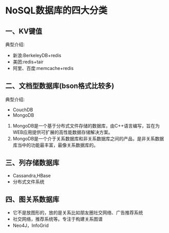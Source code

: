 # NoSQL数据库的四大分类

## 一、KV键值
典型介绍:
- 新浪:BerkeleyDB+redis
- 美团:redis+tair
- 阿里、百度:memcache+redis

## 二、文档型数据库(bson格式比较多)
典型介绍:
- CouchDB
- MongoDB

1. MongoDB是一个基于分布式文件存储的数据库，由C++语言编写，旨在为WEB应用提供可扩展的高性能数据存储解决方案。
2. MongoDB是一个介于关系数据库和非关系数据库之间的产品，是非关系数据库当中的功能最丰富，最像关系数据库的。

## 三、列存储数据库
- Cassandra,HBase
- 分布式文件系统

## 四、图关系数据库
- 它不是放图形的，放的是关系比如朋友圈社交网络、广告推荐系统
- 社交网络，推荐系统等。专注于构建关系图谱
- Neo4J，InfoGrid